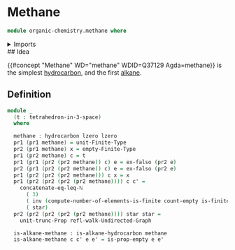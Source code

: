 # Methane

```agda
module organic-chemistry.methane where
```

<details><summary>Imports</summary>

```agda
open import elementary-number-theory.inequality-natural-numbers

open import finite-group-theory.tetrahedra-in-3-space

open import foundation.dependent-pair-types
open import foundation.empty-types
open import foundation.identity-types
open import foundation.propositional-truncations
open import foundation.unit-type
open import foundation.universe-levels

open import graph-theory.walks-undirected-graphs

open import organic-chemistry.alkanes
open import organic-chemistry.hydrocarbons

open import univalent-combinatorics.counting
open import univalent-combinatorics.finite-types
```

</details>
## Idea

{{#concept "Methane" WD="methane" WDID=Q37129 Agda=methane}} is the simplest
[hydrocarbon](organic-chemistry.hydrocarbons.md), and the first
[alkane](organic-chemistry.alkanes.md).

## Definition

```agda
module _
  (t : tetrahedron-in-3-space)
  where

  methane : hydrocarbon lzero lzero
  pr1 (pr1 methane) = unit-Finite-Type
  pr2 (pr1 methane) x = empty-Finite-Type
  pr1 (pr2 methane) c = t
  pr1 (pr1 (pr2 (pr2 methane)) c) e = ex-falso (pr2 e)
  pr2 (pr1 (pr2 (pr2 methane)) c) e = ex-falso (pr2 e)
  pr1 (pr2 (pr2 (pr2 methane))) c x = x
  pr1 (pr2 (pr2 (pr2 (pr2 methane)))) c c' =
    concatenate-eq-leq-ℕ
      ( 3)
      ( inv (compute-number-of-elements-is-finite count-empty is-finite-empty))
      ( star)
  pr2 (pr2 (pr2 (pr2 (pr2 methane)))) star star =
    unit-trunc-Prop refl-walk-Undirected-Graph

  is-alkane-methane : is-alkane-hydrocarbon methane
  is-alkane-methane c c' e e' = is-prop-empty e e'
```
